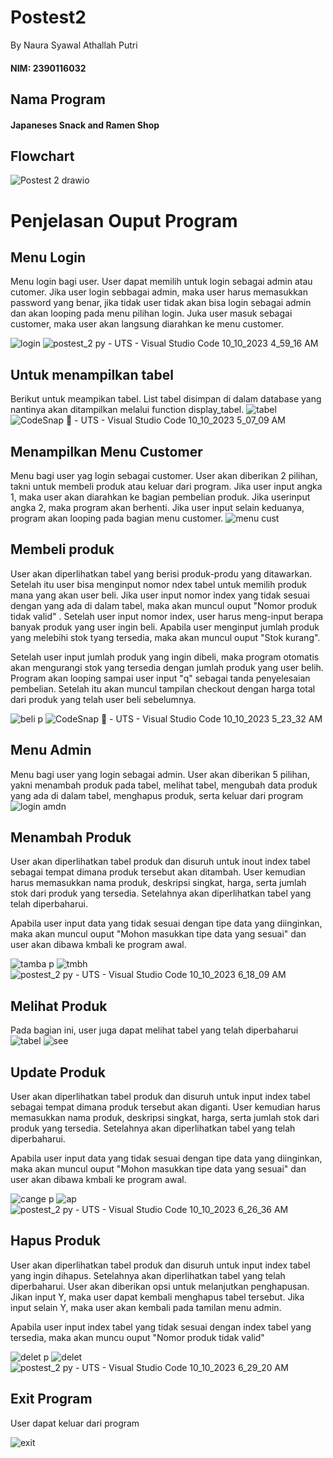 # Postest2
By Naura Syawal Athallah Putri 
#### NIM: 2390116032

## Nama Program
#### Japaneses Snack and Ramen Shop

## Flowchart
![Postest 2 drawio](https://github.com/NauraSyawaAthallahPutri/PostTest2/assets/144810430/6ba210b5-abed-42a3-ba64-c7cd748b290d)


# Penjelasan Ouput Program
## Menu Login
Menu login bagi user. User dapat memilih untuk login sebagai admin atau cutomer. Jika user login sebbagai admin, maka user harus memasukkan password yang benar, jika tidak user tidak akan bisa login sebagai admin dan akan looping pada menu pilihan login. Juka user masuk sebagai customer, maka user akan langsung diarahkan ke menu customer.

![login](https://github.com/NauraSyawaAthallahPutri/PostTest2/assets/144810430/8bb4bd2d-ec69-4f50-8e78-23b6da7a3111)
![postest_2 py - UTS - Visual Studio Code 10_10_2023 4_59_16 AM](https://github.com/NauraSyawaAthallahPutri/PostTest2/assets/144810430/ae3e970a-ad85-4777-b735-0ba178afcd84)

## Untuk menampilkan tabel 
Berikut untuk meampikan tabel. List tabel disimpan di dalam database yang nantinya akan ditampilkan melalui function display_tabel.
![tabel](https://github.com/NauraSyawaAthallahPutri/PostTest2/assets/144810430/3e483a22-5d08-4f79-8805-557e92bb6e10)
![CodeSnap 📸 - UTS - Visual Studio Code 10_10_2023 5_07_09 AM](https://github.com/NauraSyawaAthallahPutri/PostTest2/assets/144810430/7c169ae6-6c27-484c-9e15-3c727e4bf9cf)

## Menampilkan Menu Customer
Menu bagi user yag login sebagai customer. User akan diberikan 2 pilihan, takni untuk membeli produk atau keluar dari program. Jika user input angka 1, maka user akan diarahkan ke bagian pembelian produk. Jika userinput angka 2, maka program akan berhenti. Jika user input selain keduanya, program akan looping pada bagian menu customer.
![menu cust](https://github.com/NauraSyawaAthallahPutri/PostTest2/assets/144810430/b46f3197-dbcf-4e62-ac62-399f0d71e100)

## Membeli produk
User akan diperlihatkan tabel yang berisi produk-produ yang ditawarkan. Setelah itu user bisa menginput nomor ndex tabel untuk memilih produk mana yang akan user beli. Jika user input nomor index yang tidak sesuai dengan yang ada di dalam tabel, maka akan muncul ouput "Nomor produk tidak valid" . Setelah user input nomor index, user harus meng-input berapa banyak produk yang user ingin beli. Apabila user menginput jumlah produk yang melebihi stok tyang tersedia, maka akan muncul ouput "Stok kurang". 

Setelah user input jumlah produk yang ingin dibeli, maka program otomatis akan mengurangi stok yang tersedia dengan jumlah produk yang user belih. Program akan looping sampai user input "q" sebagai tanda penyelesaian pembelian. Setelah itu akan muncul tampilan checkout dengan harga total dari produk yang telah user beli sebelumnya.

![beli p](https://github.com/NauraSyawaAthallahPutri/PostTest2/assets/144810430/ace9fbfb-060a-4a27-b75d-3e7a01846f90)
![CodeSnap 📸 - UTS - Visual Studio Code 10_10_2023 5_23_32 AM](https://github.com/NauraSyawaAthallahPutri/PostTest2/assets/144810430/fb6f333e-b59a-4357-933d-0e0c9444e48f)

## Menu Admin
Menu bagi user yang login sebagai admin. User akan diberikan 5 pilihan, yakni menambah produk pada tabel, melihat tabel, mengubah data produk yang ada di dalam tabel, menghapus produk, serta keluar dari program
![login amdn](https://github.com/NauraSyawaAthallahPutri/PostTest2/assets/144810430/ce517c2b-cd6e-4b86-89b6-da5986a20ca3)

## Menambah Produk
User akan diperlihatkan tabel produk dan disuruh untuk inout index tabel sebagai tempat dimana produk tersebut akan ditambah. User kemudian harus memasukkan nama produk, deskripsi singkat, harga, serta jumlah stok dari produk yang tersedia. Setelahnya akan diperlihatkan tabel yang telah diperbaharui.

Apabila user input data yang tidak sesuai dengan tipe data yang diinginkan, maka akan muncul ouput "Mohon masukkan tipe data yang sesuai" dan user akan dibawa kmbali ke  program awal.

![tamba p](https://github.com/NauraSyawaAthallahPutri/PostTest2/assets/144810430/11e469b3-c518-4358-9e61-61cacf0f90e4)
![tmbh](https://github.com/NauraSyawaAthallahPutri/PostTest2/assets/144810430/34cd6032-2b65-47fd-8282-38c875d51f1f)
![postest_2 py - UTS - Visual Studio Code 10_10_2023 6_18_09 AM](https://github.com/NauraSyawaAthallahPutri/PostTest2/assets/144810430/d6470c85-35bd-4fc4-811e-d838598a1f00)

## Melihat Produk
Pada bagian ini, user juga dapat melihat tabel yang telah diperbaharui
![tabel](https://github.com/NauraSyawaAthallahPutri/PostTest2/assets/144810430/672afd26-e559-4ebe-bd8c-30d6e4ae5fab)
![see](https://github.com/NauraSyawaAthallahPutri/PostTest2/assets/144810430/a515ca98-9011-49ad-ae18-d6709bfe2e15)

## Update Produk
User akan diperlihatkan tabel produk dan disuruh untuk input index tabel sebagai tempat dimana produk tersebut akan diganti. User kemudian harus memasukkan nama produk, deskripsi singkat, harga, serta jumlah stok dari produk yang tersedia. Setelahnya akan diperlihatkan tabel yang telah diperbaharui.

Apabila user input data yang tidak sesuai dengan tipe data yang diinginkan, maka akan muncul ouput "Mohon masukkan tipe data yang sesuai" dan user akan dibawa kmbali ke  program awal.

![cange p](https://github.com/NauraSyawaAthallahPutri/PostTest2/assets/144810430/c59d784c-ef0e-4eda-a34c-8144431e3b9c)
![ap](https://github.com/NauraSyawaAthallahPutri/PostTest2/assets/144810430/e235f23b-639a-4d56-b5e7-991ed133867d)
![postest_2 py - UTS - Visual Studio Code 10_10_2023 6_26_36 AM](https://github.com/NauraSyawaAthallahPutri/PostTest2/assets/144810430/c30ffcb5-e180-4b8d-a0fe-6b2cbf6d7209)


## Hapus Produk
User akan diperlihatkan tabel produk dan disuruh untuk input index tabel yang ingin dihapus. Setelahnya akan diperlihatkan tabel yang telah diperbaharui. User akan diberikan opsi untuk melanjutkan penghapusan. Jikan input Y, maka user dapat kembali menghapus tabel tersebut. Jika input selain Y, maka user akan kembali pada tamilan menu admin.

Apabila user input index tabel yang tidak sesuai dengan index tabel yang tersedia, maka akan muncu ouput "Nomor produk tidak valid"

![delet p](https://github.com/NauraSyawaAthallahPutri/PostTest2/assets/144810430/52f413a5-5951-4f1e-98fd-c477bccf8b8a)
![delet](https://github.com/NauraSyawaAthallahPutri/PostTest2/assets/144810430/346c28d0-d58f-47e4-a881-bf88a5a335df)
![postest_2 py - UTS - Visual Studio Code 10_10_2023 6_29_20 AM](https://github.com/NauraSyawaAthallahPutri/PostTest2/assets/144810430/38726fd1-6f97-49ff-8f79-87785b94f3af)


## Exit Program
User dapat keluar dari program

![exit](https://github.com/NauraSyawaAthallahPutri/PostTest2/assets/144810430/df74bb88-c01a-4ffa-9e61-f136b39ef16f)





